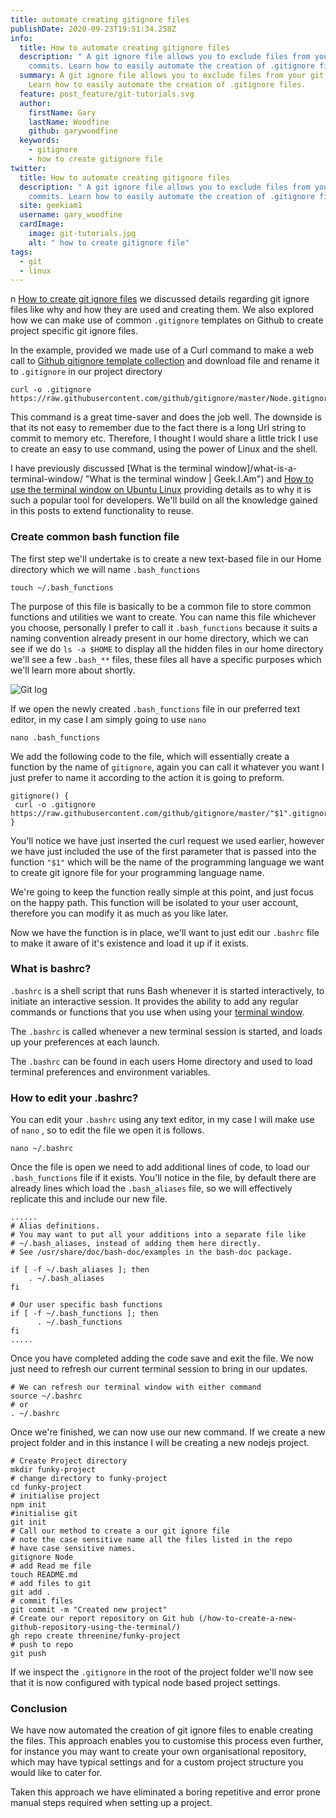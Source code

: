 ```yaml
---
title: automate creating gitignore files
publishDate: 2020-09-23T19:51:34.258Z
info:
  title: How to automate creating gitignore files
  description: " A git ignore file allows you to exclude files from your git
    commits. Learn how to easily automate the creation of .gitignore files."
  summary: A git ignore file allows you to exclude files from your git commits.
    Learn how to easily automate the creation of .gitignore files.
  feature: post_feature/git-tutorials.svg
  author:
    firstName: Gary
    lastName: Woodfine
    github: garywoodfine
  keywords:
    - gitignore
    - how to create gitignore file
twitter:
  title: How to automate creating gitignore files
  description: " A git ignore file allows you to exclude files from your git
    commits. Learn how to easily automate the creation of .gitignore files."
  site: geekiam1
  username: gary_woodfine
  cardImage:
    image: git-tutorials.jpg
    alt: " how to create gitignore file"
tags:
  - git
  - linux
---
```

n [How to create git ignore files](/how-to-create-git-ignore-files/) we discussed details regarding 
git ignore files like why and how they are used and creating them.  We also explored how we can make use of common 
`.gitignore` templates on Github to create project specific git ignore files.

In the example, provided we made use of a Curl command to make a web call to [Github gitignore template collection](https://github.com/github/gitignore "Github git ignore template collection")
and download file and rename it to `.gitignore` in our project directory

```shell
curl -o .gitignore  https://raw.githubusercontent.com/github/gitignore/master/Node.gitignore
```

This command is a great time-saver and does the job well. The downside is that its not easy to remember due to the fact 
there is a long Url string to commit to memory etc.  Therefore, I thought I would share a little trick I use to create 
an easy to use command, using the power of Linux and the shell.

I have previously discussed [What is the terminal window]/what-is-a-terminal-window/ "What is the terminal window | Geek.I.Am")
and [How to use the terminal window on Ubuntu Linux](/how-to-use-the-linux-terminal-window-on-ubuntu/ "How to use the terminal window on Ubuntu Linux| Geek.I.Am") 
providing details as to why it is such a popular tool for developers.  We'll build on all the knowledge gained in 
this posts to extend functionality to reuse.

### Create common bash function file

The first step we'll undertake is to create a new text-based file in our Home directory which we will name 
`.bash_functions`

```shell
touch ~/.bash_functions
```

The purpose of this file is basically to be a common file to store common functions and utilities we want to create. 
You can name this file whichever you choose, personally I prefer to call it `.bash_functions` because it suits a naming 
convention already present in our home directory, which we can see if we do `ls -a $HOME` to display all the hidden 
files in our home directory we'll see a few `.bash_**` files, these files all have a specific purposes which we'll 
learn more about shortly.

![Git log ](/media/images/git/bash-conventions.png "Home directory bash files")

If we open the newly created `.bash_functions` file in our preferred text editor, in my case I am simply going to use 
`nano`

```shell
nano .bash_functions
```

We add the following code to the file, which will essentially create a function by the name of `gitignore`, again you 
can call it whatever you want I just prefer to name it according to the action it is going to preform.

```shell
gitignore() {
 curl -o .gitignore  https://raw.githubusercontent.com/github/gitignore/master/"$1".gitignore
}
```

You'll notice we have just inserted the curl request we used earlier, however we have just included the use of the first 
parameter that is passed into the function `"$1"` which will be the name of the programming language we want to create 
git ignore file for your programming language name.

We're going to keep the function really simple at this point, and just focus on the happy path.  This function will be
isolated to your user account, therefore you can modify it as much as you like later.

Now we have the function is in place, we'll want to just edit our `.bashrc` file to make it aware of it's existence and 
load it up if it exists.  

### What is bashrc?

`.bashrc` is a shell script that runs Bash whenever it is started interactively, to initiate an interactive session. 
It provides the ability to add any regular commands or functions that you use when using your 
[terminal window](/what-is-a-terminal-window/ "What is a terminal window | Geek.I.Am").

The `.bashrc` is called whenever a new terminal session is started, and loads up your preferences at each launch.

The `.bashrc` can be found in each users Home directory and used to load terminal preferences and environment 
variables.

### How to edit your .bashrc?

You can edit your `.bashrc` using any text editor, in my case I will make use of `nano` , so to edit the file we 
open it is follows.

```shell
nano ~/.bashrc
```

Once the file is open we need to add additional lines of code, to load our `.bash_functions` file if it exists. You'll
notice in the file, by default there are already lines which load the `.bash_aliases` file, so we will effectively 
replicate this and include our new file.

```shell
...... 
# Alias definitions.
# You may want to put all your additions into a separate file like
# ~/.bash_aliases, instead of adding them here directly.
# See /usr/share/doc/bash-doc/examples in the bash-doc package.

if [ -f ~/.bash_aliases ]; then
    . ~/.bash_aliases
fi

# Our user specific bash functions
if [ -f ~/.bash_functions ]; then
      . ~/.bash_functions
fi
.....
```

Once you have completed adding the code save and exit the file. We now just need to refresh our current terminal session to bring in our updates.

```shell
# We can refresh our terminal window with either command
source ~/.bashrc
# or
. ~/.bashrc
```

Once we're finished, we can now use our new command.  If we create a new project folder and in this 
instance I will be creating a new nodejs project.

```shell
# Create Project directory
mkdir funky-project
# change directory to funky-project
cd funky-project
# initialise project
npm init
#initialise git
git init 
# Call our method to create a our git ignore file
# note the case sensitive name all the files listed in the repo
# have case sensitive names.
gitignore Node
# add Read me file
touch README.md
# add files to git
git add .
# commit files
git commit -m "Created new project"
# Create our report repository on Git hub (/how-to-create-a-new-github-repository-using-the-terminal/)
gh repo create threenine/funky-project 
# push to repo
git push
```

If we inspect the `.gitignore` in the root of the project folder we'll now see that it is now configured with typical 
node based project settings.

### Conclusion

We have now automated the creation of git ignore files to enable creating the files. This approach enables you to 
customise this process even further, for instance you may want to create your own organisational repository, which may 
have typical settings and for a custom project structure you would like to cater for.

Taken this approach we have eliminated a boring repetitive and error prone manual steps required when setting
 up a project.
